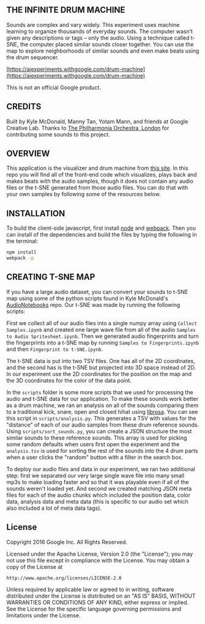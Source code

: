 ## THE INFINITE DRUM MACHINE

Sounds are complex and vary widely. This experiment uses machine learning to organize thousands of everyday sounds. The computer wasn’t given any descriptions or tags – only the audio. Using a technique called t-SNE, the computer placed similar sounds closer together. You can use the map to explore neighborhoods of similar sounds and even make beats using the drum sequencer.

[https://aiexperiments.withgoogle.com/drum-machine](https://aiexperiments.withgoogle.com/drum-machine)

This is not an official Google product.

## CREDITS

Built by Kyle McDonald, Manny Tan, Yotam Mann, and friends at Google Creative Lab. Thanks to [The Philharmonia Orchestra, London](http://www.philharmonia.co.uk/) for contributing some sounds to this project.

## OVERVIEW

This application is the visualizer and drum machine from [this site](https://aiexperiments.withgoogle.com/drum-machine). In this repo you will find all of the front-end code which visualizes, plays back and makes beats with the audio samples, though it does not contain any audio files or the t-SNE generated from those audio files. You can do that with your own samples by following some of the resources below. 

## INSTALLATION

To build the client-side javascript, first install [node](https://nodejs.org) and [webpack](https://webpack.github.io/). Then you can install of the dependencies and build the files by typing the following in the terminal: 

```bash
npm install
webpack -p
```

## CREATING T-SNE MAP

If you have a large audio dataset, you can convert your sounds to t-SNE map using some of the python scripts found in Kyle McDonald's [AudioNotebooks](https://github.com/kylemcdonald/AudioNotebooks) repo. Our t-SNE was made by running the following scripts: 

First we collect all of our audio files into a single numpy array using `Collect Samples.ipynb` and created one large wave file from all of the audio `Samples to Audio Spritesheet.ipynb`. Then we generated audio fingerprints and turn the fingerprints into a t-SNE map by running `Samples to Fingerprints.ipynb` and then `Fingerprint to t-SNE.ipynb`. 

The t-SNE data is put into two TSV files. One has all of the 2D coordinates, and the second has is the t-SNE but projected into 3D space instead of 2D. In our experiment use the 2D coordinates for the position on the map and the 3D coordinates for the color of the data point. 

In the `scripts` folder is some more scripts that we used for processing the audio and t-SNE data for our application. To make these sounds work better as a drum machine, we ran an analysis on all of the sounds comparing them to a traditional kick, snare, open and closed hihat using [librosa](https://github.com/librosa/librosa). You can see this script in `scripts/analysis.py`. This generates a TSV with values for the "distance" of each of our audio samples from these drum reference sounds. Using `scripts/sort_sounds.py`, you can create a JSON structure the most similar sounds to these reference sounds. This array is used for picking some random defaults when users first open the experiment and the `analysis.tsv` is used for sorting the rest of the sounds into the 4 drum parts when a user clicks the "random" button with a filter in the search box. 

To deploy our audio files and data in our experiment, we ran two additional step: first we separated our very large single wave file into many small mp3s to make loading faster and so that it was playable even if all of the sounds weren't loaded yet. And second we created matching JSON meta files for each of the audio chunks which included the position data, color data, analysis data and meta data (this is specific to our audio set which also included a lot of meta data tags). 

## License

Copyright 2016 Google Inc. All Rights Reserved.

Licensed under the Apache License, Version 2.0 (the "License");
you may not use this file except in compliance with the License.
You may obtain a copy of the License at

    http://www.apache.org/licenses/LICENSE-2.0

Unless required by applicable law or agreed to in writing, software
distributed under the License is distributed on an "AS IS" BASIS,
WITHOUT WARRANTIES OR CONDITIONS OF ANY KIND, either express or implied.
See the License for the specific language governing permissions and
limitations under the License.
